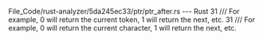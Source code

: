 File_Code/rust-analyzer/5da245ec33/ptr/ptr_after.rs --- Rust
31     /// For example, 0 will return the current token, 1 will return the next, etc.                                                                        31     /// For example, 0 will return the current character, 1 will return the next, etc.


